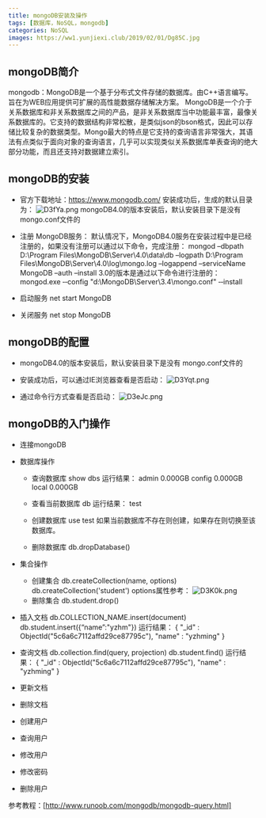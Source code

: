 ```yaml
---
title: mongoDB安装及操作
tags: [数据库，NoSQL，mongodb]
categories: NoSQL
images: https://ww1.yunjiexi.club/2019/02/01/Dg85C.jpg
---
```

## mongoDB简介
mongodb：MongoDB是一个基于分布式文件存储的数据库。由C++语言编写。旨在为WEB应用提供可扩展的高性能数据存储解决方案。
MongoDB是一个介于关系数据库和非关系数据库之间的产品，是非关系数据库当中功能最丰富，最像关系数据库的。它支持的数据结构非常松散，是类似json的bson格式，因此可以存储比较复杂的数据类型。Mongo最大的特点是它支持的查询语言非常强大，其语法有点类似于面向对象的查询语言，几乎可以实现类似关系数据库单表查询的绝大部分功能，而且还支持对数据建立索引。

## mongoDB的安装
- 官方下载地址：https://www.mongodb.com/
  安装成功后，生成的默认目录为：
![D3fYa.png](https://ww1.yunjiexi.club/2019/02/18/D3fYa.png)
mongoDB4.0的版本安装后，默认安装目录下是没有 mongo.conf文件的

- 注册 MongoDB服务：
  默认情况下，MongoDB4.0服务在安装过程中是已经注册的，如果没有注册可以通过以下命令，完成注册：
      mongod –dbpath D:\Program Files\MongoDB\Server\4.0\data\db –logpath D:\Program Files\MongoDB\Server\4.0\log\mongo.log –logappend –serviceName MongoDB –auth –install 
  3.0的版本是通过以下命令进行注册的：
      mongod.exe ‐‐config "d:\MongoDB\Server\3.4\mongo.conf" ‐‐install
- 启动服务
      net start MongoDB

- 关闭服务
      net stop MongoDB

## mongoDB的配置
- mongoDB4.0的版本安装后，默认安装目录下是没有 mongo.conf文件的

- 安装成功后，可以通过IE浏览器查看是否启动：
![D3Yqt.png](https://ww1.yunjiexi.club/2019/02/18/D3Yqt.png)

- 通过命令行方式查看是否启动：
![D3eJc.png](https://ww1.yunjiexi.club/2019/02/18/D3eJc.png)


## mongoDB的入门操作
- 连接mongoDB
 
- 数据库操作
	- 查询数据库
	      show dbs
      运行结果：
          admin   0.000GB
          config  0.000GB
          local   0.000GB
    - 查看当前数据库
          db
      运行结果：
          test
    - 创建数据库
          use test
      如果当前数据库不存在则创建，如果存在则切换至该数据库。

	- 删除数据库
	      db.dropDatabase()

- 集合操作
	- 创建集合
	      db.createCollection(name, options)
          db.createCollection('student')
      options属性参考：
![D3K0k.png](https://ww1.yunjiexi.club/2019/02/18/D3K0k.png)
	- 删除集合
		  db.student.drop()

- 插入文档
      db.COLLECTION_NAME.insert(document)
      db.student.insert({“name”:"yzhm"})
  运行结果：
      { "_id" : ObjectId("5c6a6c7112affd29ce87795c"), "name" : "yzhming" }
- 查询文档
      db.collection.find(query, projection)
      db.student.find()
  运行结果：
      { "_id" : ObjectId("5c6a6c7112affd29ce87795c"), "name" : "yzhming" }
- 更新文档
- 删除文档
- 创建用户
- 查询用户
- 修改用户
- 修改密码
- 删除用户


参考教程：[http://www.runoob.com/mongodb/mongodb-query.html]